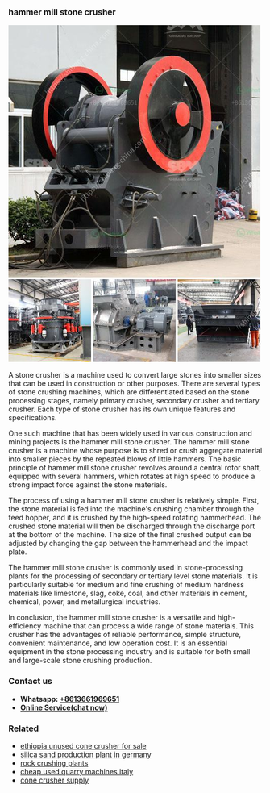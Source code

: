 <h3>hammer mill stone crusher</h3><img src='1708309583.jpg' alt=''><p>A stone crusher is a machine used to convert large stones into smaller sizes that can be used in construction or other purposes. There are several types of stone crushing machines, which are differentiated based on the stone processing stages, namely primary crusher, secondary crusher and tertiary crusher. Each type of stone crusher has its own unique features and specifications.</p><p>One such machine that has been widely used in various construction and mining projects is the hammer mill stone crusher. The hammer mill stone crusher is a machine whose purpose is to shred or crush aggregate material into smaller pieces by the repeated blows of little hammers. The basic principle of hammer mill stone crusher revolves around a central rotor shaft, equipped with several hammers, which rotates at high speed to produce a strong impact force against the stone materials.</p><p>The process of using a hammer mill stone crusher is relatively simple. First, the stone material is fed into the machine's crushing chamber through the feed hopper, and it is crushed by the high-speed rotating hammerhead. The crushed stone material will then be discharged through the discharge port at the bottom of the machine. The size of the final crushed output can be adjusted by changing the gap between the hammerhead and the impact plate.</p><p>The hammer mill stone crusher is commonly used in stone-processing plants for the processing of secondary or tertiary level stone materials. It is particularly suitable for medium and fine crushing of medium hardness materials like limestone, slag, coke, coal, and other materials in cement, chemical, power, and metallurgical industries.</p><p>In conclusion, the hammer mill stone crusher is a versatile and high-efficiency machine that can process a wide range of stone materials. This crusher has the advantages of reliable performance, simple structure, convenient maintenance, and low operation cost. It is an essential equipment in the stone processing industry and is suitable for both small and large-scale stone crushing production.</p><h3>Contact us</h3><ul><li><strong>Whatsapp:&nbsp;<a href="https://wa.me/8613661969651">+8613661969651</a></strong></li><li><a href="https://swt.shibang-china.com/?git&amp;zhl&amp;hammer mill stone crusher"><strong>Online Service(chat now)</strong></a></li></ul><h3>Related</h3><ul><li><a href='ethiopia unused cone crusher for sale.md'>ethiopia unused cone crusher for sale</a></li><li><a href='silica sand production plant in germany.md'>silica sand production plant in germany</a></li><li><a href='rock crushing plants.md'>rock crushing plants</a></li><li><a href='cheap used quarry machines italy.md'>cheap used quarry machines italy</a></li><li><a href='cone crusher supply.md'>cone crusher supply</a></li></ul>